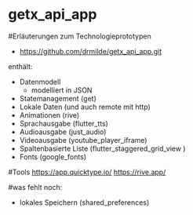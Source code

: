 # getx_api_app

#Erläuterungen zum Technologieprototypen

  - https://github.com/drmilde/getx_api_app.git

enthält:

- Datenmodell
    - modelliert in JSON
- Statemanagement (get)
- Lokale Daten (und auch remote mit http)
- Animationen (rive)
- Sprachausgabe (flutter_tts)
- Audioausgabe (just_audio)
- Videoausgabe (youtube_player_iframe)
- Spaltenbasierte Liste (flutter_staggered_grid_view )
- Fonts (google_fonts)

#Tools
    https://app.quicktype.io/
    https://rive.app/

#was fehlt noch:

 - lokales Speichern (shared_preferences)

